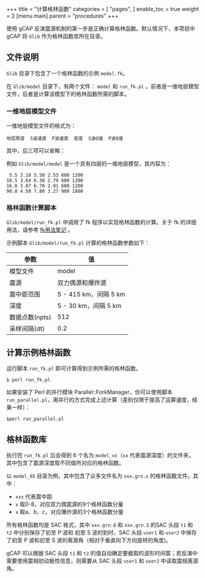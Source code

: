 +++
title = "计算格林函数"
categories = [
    "pages",
]
enable_toc = true
weight = 2
[menu.main]
parent = "procedures"
+++

使用 gCAP 反演震源机制的第一步是正确计算格林函数。默认情况下，本项目中 gCAP 将 `Glib` 作为格林函数库所在目录。

<!--more-->
## 文件说明

`Glib` 目录下包含了一个格林函数的示例 `model.fk`。

在 `Glib/model` 目录下，有两个文件： `model` 和 `run_fk.pl` 。前者是一维地层模型文件，后者是计算该模型下的格林函数所需的脚本。

### 一维地层模型文件

一维地层模型文件的格式为：

    地层厚度  S波速度  P波速度  密度  S波Q值  P波Q值

其中，后三项可以省略：

例如 `Glib/model/model` 是一个具有四层的一维地层模型，其内容为：

     5.5 3.18 5.50 2.53 600 1200
    10.5 3.64 6.30 2.79 600 1200
    16.0 3.87 6.70 2.91 600 1200
    90.0 4.50 7.80 3.27 900 1800

### 格林函数计算脚本

`Glib/model/run_fk.pl` 中调用了 fk 程序以实现格林函数的计算。关于 fk 的详细用法，请参考 [fk用法笔记](https://seisman.info/fk-notes.html) 。

示例脚本 `Glib/model/run_fk.pl` 计算的格林函数参数如下：

| 参数             | 值                                  |
|------------------|-------------------------------------|
| 模型文件         | model                               |
| 震源             | 双力偶源和爆炸源                    |
| 震中距范围       | 5 - 415 km，间隔 5 km               |
| 深度             | 5 - 30 km，间隔 5 km                |
| 数据点数(npts)   | 512                                 |
| 采样间隔(dt)     | 0.2                                 |

## 计算示例格林函数

运行脚本 `run_fk.pl` 即可计算得到示例所需的格林函数。

    $ perl run_fk.pl

如果安装了 Perl 的并行模块 Parallel::ForkManager，你可以使用脚本 `run_parallel.pl`，用并行的方式完成上述计算（差别仅限于提高了运算速度，结果一样）：

    $perl run_parallel.pl

## 格林函数库

执行完 `run_fk.pl` 后会得到 6 个名为 `model_xx`（`xx` 代表震源深度）的文件夹，其中包含了震源深度取不同值所对应的格林函数。

以 `model_05` 目录为例，其中包含了众多文件名为 `xxx.grn.x` 的格林函数文件。其中：

- `xxx` 代表震中距
- `x` 取0-8，对应双力偶震源的9个格林函数分量
- `x` 取a、b、c，对应爆炸源的3个格林函数分量

所有格林函数均是 SAC 格式，其中 `xxx.grn.0` 和 `xxx.grn.5` 的SAC 头段 `t1` 和 `t2` 中分别保存了初至 P 波和 初至 S 波的到时，SAC 头段 `user1` 和 `user2` 中保存了初至 P 波和初至 S 波的离源角（相对于垂直向下方向旋转的角度)。

gCAP 可以根据 SAC 头段 `t1` 和 `t2` 的值自动确定要截取的波形时间窗；若反演中需要使用震相初动极性信息，则需要从 SAC 头段 `user1` 和 `user2` 中读取震相离源角。
